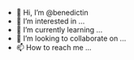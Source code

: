 - 👋 Hi, I’m @benedictin
- 👀 I’m interested in ...
- 🌱 I’m currently learning ...
- 💞️ I’m looking to collaborate on ...
- 📫 How to reach me ...

<!---
benedictin/benedictin is a ✨ special ✨ repository because its `README.md` (this file) appears on your GitHub profile.
You can click the Preview link to take a look at your changes.
--->
